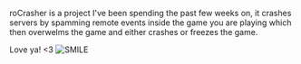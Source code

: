 roCrasher is a project I've been spending the past few weeks on, it crashes servers by spamming remote events inside the game you are playing which then overwelms the game and either crashes or freezes the game.

Love ya! <3
![SMILE](https://github.com/HellSecc/Roblox-Crasher/assets/137312326/dab5070c-6b39-437a-8f55-1b61ec1fd5f9)
